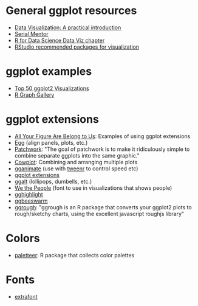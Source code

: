 # General ggplot resources

- [Data Visualization: A practical introduction](http://vissoc.co/)
- [Serial Mentor](http://serialmentor.com/dataviz/)
- [R for Data Science Data Viz chapter](http://r4ds.had.co.nz/data-visualisation.html)
- [RStudio recommended packages for visualization](https://github.com/rstudio/RStartHere#visualize)

# ggplot examples

- [Top 50 ggplot2 Visualizations](http://r-statistics.co/Top50-Ggplot2-Visualizations-MasterList-R-Code.html)
- [R Graph Gallery](https://www.r-graph-gallery.com/)


# ggplot extensions

- [All Your Figure Are Belong to Us](http://yutannihilation.github.io/allYourFigureAreBelongToUs/): Examples of using ggplot extensions
- [Egg](https://cran.rstudio.com/web/packages/egg/) (align panels, plots, etc.)
- [Patchwork](https://github.com/thomasp85/patchwork): "The goal of patchwork is to make it ridiculously simple to combine separate ggplots into the same graphic."
- [Cowplot](https://github.com/wilkelab/cowplot): Combining and arranging multiple plots
- [gganimate](https://github.com/dgrtwo/gganimate) (use with [tweenr](https://github.com/thomasp85/tweenr) to control speed etc)
- [ggplot extensions](http://www.ggplot2-exts.org/gallery/)
- [ggalt](https://github.com/hrbrmstr/ggalt) (lollipops, dumbells, etc.)
- [We the People](https://github.com/propublica/weepeople) (font to use in visualizations that shows people)
- [gghighlight](https://github.com/yutannihilation/gghighlight)
- [ggbeeswarm](https://github.com/eclarke/ggbeeswarm)
- [ggrough](https://xvrdm.github.io/ggrough/): "ggrough is an R package that converts your ggplot2 plots to rough/sketchy charts, using the excellent javascript roughjs library"

# Colors

- [paletteer](https://github.com/EmilHvitfeldt/paletteer): R package that collects color palettes

# Fonts

- [extrafont](https://github.com/wch/extrafont)
